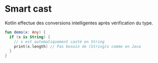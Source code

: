 # Smart cast

Kotlin effectue des conversions intelligentes après vérification du type.


```kotlin
fun demo(x: Any) {
  if (x is String) {
    // x est automatiquement casté en String
    print(x.length) // Pas besoin de (String)x comme en Java
  }
}

```
